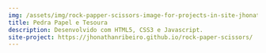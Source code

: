 ```yaml
---
img: /assets/img/rock-papper-scissors-image-for-projects-in-site-jhonathan-ribeiro.png
title: Pedra Papel e Tesoura
description: Desenvolvido com HTML5, CSS3 e Javascript. 
site-project: https://jhonathanribeiro.github.io/rock-paper-scissors/
---
```

